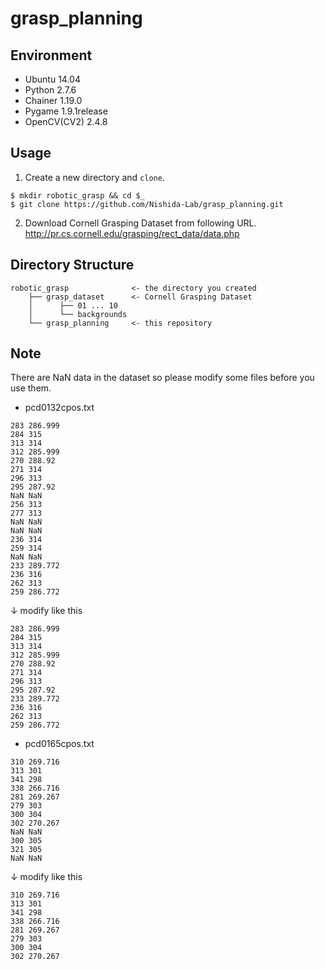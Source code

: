 # grasp_planning

## Environment

* Ubuntu 14.04
* Python 2.7.6
* Chainer 1.19.0
* Pygame 1.9.1release
* OpenCV(CV2) 2.4.8

## Usage

1. Create a new directory and `clone`.
```
$ mkdir robotic_grasp && cd $_
$ git clone https://github.com/Nishida-Lab/grasp_planning.git
```
2. Download Cornell Grasping Dataset from following URL.  
http://pr.cs.cornell.edu/grasping/rect_data/data.php

## Directory Structure

```
robotic_grasp              <- the directory you created
    ├── grasp_dataset      <- Cornell Grasping Dataset
    │      ├── 01 ... 10
    │      └── backgrounds
    └── grasp_planning     <- this repository
```

## Note

There are NaN data in the dataset so please modify some files before you use them.
* pcd0132cpos.txt
```
283 286.999 
284 315 
313 314 
312 285.999
270 288.92 
271 314 
296 313 
295 287.92
NaN NaN 
256 313 
277 313 
NaN NaN
NaN NaN 
236 314 
259 314 
NaN NaN
233 289.772 
236 316 
262 313 
259 286.772
```
↓ modify like this
```
283 286.999 
284 315 
313 314 
312 285.999
270 288.92 
271 314 
296 313 
295 287.92
233 289.772 
236 316 
262 313 
259 286.772
```
  
* pcd0165cpos.txt
```
310 269.716 
313 301 
341 298 
338 266.716
281 269.267 
279 303 
300 304 
302 270.267
NaN NaN 
300 305 
321 305 
NaN NaN
```
↓ modify like this
```
310 269.716 
313 301 
341 298 
338 266.716
281 269.267 
279 303 
300 304 
302 270.267
```